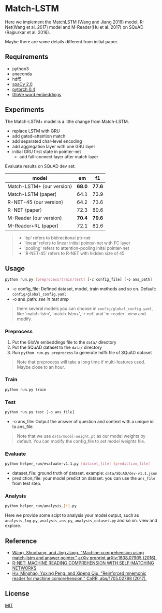 # Match-LSTM

Here we implement the MatchLSTM (Wang and Jiang 2016) model, R-Net(Wang et al. 2017) model and M-Reader(Hu et al. 2017) on SQuAD (Rajpurkar et al. 2016).

Maybe there are some details different from initial paper.

## Requirements

- python3
- anaconda
- hdf5
- [spaCy 2.0](https://spacy.io/)
- [pytorch 0.4](https://github.com/pytorch/pytorch/tree/v0.4.0)
- [GloVe word embeddings](https://nlp.stanford.edu/projects/glove/)

## Experiments

The Match-LSTM+ model is a little change from Match-LSTM.

- replace LSTM with GRU
- add gated-attention match
- add separated char-level encoding
- add aggregation layer with one GRU layer
- initial GRU first state in pointer-net
    - add full-connect layer after match layer

Evaluate results on SQuAD dev set:

model|em|f1
---|---|---|
Match-LSTM+ (our version)|**68.0**|**77.6**
Match-LSTM (paper)|64.1|73.9
R-NET-45 (our version)|64.2|73.6
R-NET (paper)|72.3|80.6
M-Reader (our version)|**70.4**|**79.6**
M-Reader+RL (paper)|72.1|81.6

> - 'bp' refers to bidirectional ptr-net
> - 'linear' refers to linear initial pointer-net with FC layer
> - 'pooling' refers to attention-pooling inital pointer-net
> - 'R-NET-45' refers to R-NET with hidden size of 45


## Usage

```bash
python run.py [preprocess/train/test] [-c config_file] [-o ans_path]
```

- -c config_file: Defined dataset, model, train methods and so on. Default: `config/global_config.yaml`
- -o ans_path: *see in test step*

> there several models you can choose in `config/global_config.yaml`, like 'match-lstm', 'match-lstm+', 'r-net' and 'm-reader'. view and modify. 

### Preprocess

1. Put the GloVe embeddings file to the `data/` directory
2. Put the SQuAD dataset to the `data/` directory
3. Run `python run.py preprocess` to generate hdf5 file of SQuAD dataset

> Note that preprocess will take a long time if multi-features used. Maybe close to an hour.

### Train

```bash
python run.py train
```

### Test

```bash
python run.py test [-o ans_file]
```

- -o ans_file: Output the answer of question and context with a unique id to ans_file. 

> Note that we use `data/model-weight.pt` as our model weights by default. You can modify the config_file to set model weights file.

### Evaluate

```bash
python helper_run/evaluate-v1.1.py [dataset_file] [prediction_file]
```

- dataset_file: ground truth of dataset. example: `data/SQuAD/dev-v1.1.json`
- prediction_file: your model predict on dataset. you can use the `ans_file` from test step.

### Analysis

```bash
python helper_run/analysis_[*].py
```

Here we provide some scipt to analysis your model output, such as `analysis_log.py`, `analysis_ans.py`, `analysis_dataset.py` and so on. view and explore. 

## Reference

- [Wang, Shuohang, and Jing Jiang. "Machine comprehension using match-lstm and answer pointer." arXiv preprint arXiv:1608.07905 (2016).](https://arxiv.org/abs/1608.07905)
- [R-NET: MACHINE READING COMPREHENSION WITH SELF-MATCHING NETWORKS](https://www.microsoft.com/en-us/research/wp-content/uploads/2017/05/r-net.pdf)
- [Hu, Minghao, Yuxing Peng, and Xipeng Qiu. "Reinforced mnemonic reader for machine comprehension." CoRR, abs/1705.02798 (2017).](https://arxiv.org/abs/1705.02798)

## License

[MIT](https://github.com/laddie132/MRC-PyTorch/blob/master/LICENSE)

